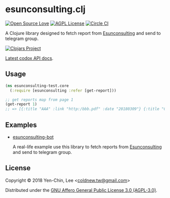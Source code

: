 # esunconsulting.clj
[![Open Source Love](https://badges.frapsoft.com/os/v3/open-source.svg?v=103)](https://github.com/coldnew/esunconsulting.clj)
[![AGPL License](http://img.shields.io/badge/license-AGPL%20v3-red.svg?style=flat)](http://opensource.org/licenses/AGPL-3.0)
[![Circle CI](https://circleci.com/gh/coldnew/esunconsulting.clj.svg?style=svg)](https://circleci.com/gh/coldnew/esunconsulting.clj)

A Clojure library designed to fetch report from [Esunconsulting](https://www.esunconsulting.com.tw/all_reports.asp) and send to telegram group.

[![Clojars Project](https://clojars.org/coldnew/left-pad/latest-version.svg)](http://clojars.org/coldnew/esunsonsulting)

[Latest codox API docs](https://coldnew.github.io/esunconsulting.clj/).

## Usage

```clojure
(ns esunconsulting-test.core
  (:require [esunconsulting :refer [get-report]))

;; get reports map from page 1
(get-report 1)
;; => [{:title "AAA" :link "http:/bbb.pdf" :date "20180309"} {:title "CCC" :link "http:/ddd.pdf" :date "20180309"}]

```
## Examples

- [esunconsulting-bot](https://github.com/coldnew/esunconsulting-bot)

  A real-life example use this library to fetch reports from [Esunconsulting](https://www.esunconsulting.com.tw/all_reports.asp) and send to telegram group.

## License

Copyright © 2018 Yen-Chin, Lee <<coldnew.tw@gmail.com>>

Distributed under the [GNU Affero General Public License 3.0 (AGPL-3.0)](https://www.gnu.org/licenses/agpl-3.0.en.html).
